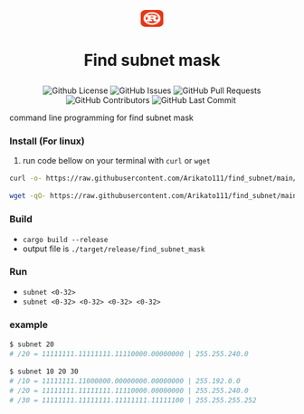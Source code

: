 <p align="center">
    <img height="30" width="40" alt="rust" src="https://github.com/Arikato111/Arikato111/raw/main/icons/rust.svg">
</p>

# <p align="center">Find subnet mask</p>

<p align="center">
    <img alt="Github License" src="https://img.shields.io/github/license/Arikato111/find_subnet" />
    <img alt="GitHub Issues" src="https://img.shields.io/github/issues/Arikato111/find_subnet" />
    <img alt="GitHub Pull Requests" src="https://img.shields.io/github/issues-pr/Arikato111/find_subnet" />
    <img alt="GitHub Contributors" src="https://img.shields.io/github/contributors/Arikato111/find_subnet" />
    <img alt="GitHub Last Commit" src="https://img.shields.io/github/last-commit/Arikato111/find_subnet" />
    <img alt="" src="https://img.shields.io/github/repo-size/Arikato111/find_subnet" />
</p>

command line programming for find subnet mask

### Install (For linux)

1. run code bellow on your terminal with `curl` or `wget`

```bash
curl -o- https://raw.githubusercontent.com/Arikato111/find_subnet/main/release/install.sh | bash
```

```bash
wget -qO- https://raw.githubusercontent.com/Arikato111/find_subnet/main/release/install.sh | bash
```

### Build

- `cargo build --release`
- output file is `./target/release/find_subnet_mask`

### Run

- `subnet <0-32>`
- `subnet <0-32> <0-32> <0-32> <0-32>`

### example

```bash
$ subnet 20
# /20 = 11111111.11111111.11110000.00000000 | 255.255.240.0
```

```bash
$ subnet 10 20 30
# /10 = 11111111.11000000.00000000.00000000 | 255.192.0.0
# /20 = 11111111.11111111.11110000.00000000 | 255.255.240.0
# /30 = 11111111.11111111.11111111.11111100 | 255.255.255.252
```
